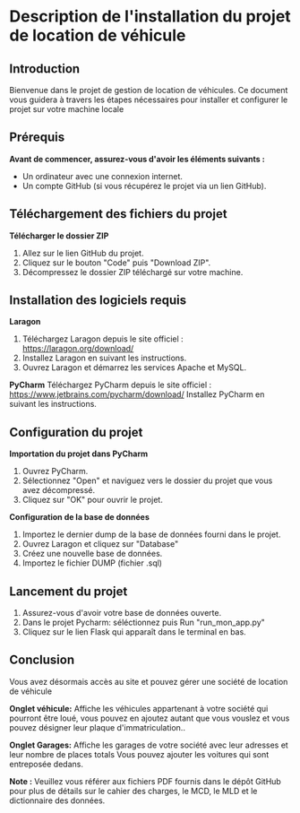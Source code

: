 # Description de l'installation du projet de location de véhicule

## Introduction
Bienvenue dans le projet de gestion de location de véhicules. Ce document vous guidera à travers les étapes nécessaires pour installer et configurer le projet sur votre machine locale

## Prérequis

**Avant de commencer, assurez-vous d'avoir les éléments suivants :**

 - Un ordinateur avec une connexion internet.
 - Un compte GitHub (si vous récupérez le projet via un lien GitHub).

## Téléchargement des fichiers du projet
**Télécharger le dossier ZIP**

1. Allez sur le lien GitHub du projet.
2. Cliquez sur le bouton "Code" puis "Download ZIP".
3. Décompressez le dossier ZIP téléchargé sur votre machine.

## Installation des logiciels requis

**Laragon**
1. Téléchargez Laragon depuis le site officiel : https://laragon.org/download/
2. Installez Laragon en suivant les instructions.
3. Ouvrez Laragon et démarrez les services Apache et MySQL.

**PyCharm**
Téléchargez PyCharm depuis le site officiel : https://www.jetbrains.com/pycharm/download/
Installez PyCharm en suivant les instructions.

## Configuration du projet

**Importation du projet dans PyCharm**
1. Ouvrez PyCharm.
2. Sélectionnez "Open" et naviguez vers le dossier du projet que vous avez décompressé.
3. Cliquez sur "OK" pour ouvrir le projet.

**Configuration de la base de données**
1. Importez le dernier dump de la base de données fourni dans le projet.
2. Ouvrez Laragon et cliquez sur "Database"
3. Créez une nouvelle base de données.
4. Importez le fichier DUMP (fichier .sql)

## Lancement du projet

1. Assurez-vous d'avoir votre base de données ouverte.
2. Dans le projet Pycharm: séléctionnez puis Run "run_mon_app.py"
3. Cliquez sur le lien Flask qui apparaît dans le terminal en bas.

## Conclusion
Vous avez désormais accès au site et pouvez gérer une société de location de véhicule

**Onglet véhicule:** Affiche les véhicules appartenant à votre société qui pourront être loué,
vous pouvez en ajoutez autant que vous vouslez et vous pouvez désigner leur plaque d'immatriculation..

**Onglet Garages:** Affiche les garages de votre société avec leur adresses et leur nombre de places totals
Vous pouvez ajouter les voitures qui sont entreposée dedans.


**Note :** Veuillez vous référer aux fichiers PDF fournis dans le dépôt GitHub pour plus de détails sur le cahier des charges, le MCD, le MLD et le dictionnaire des données.
